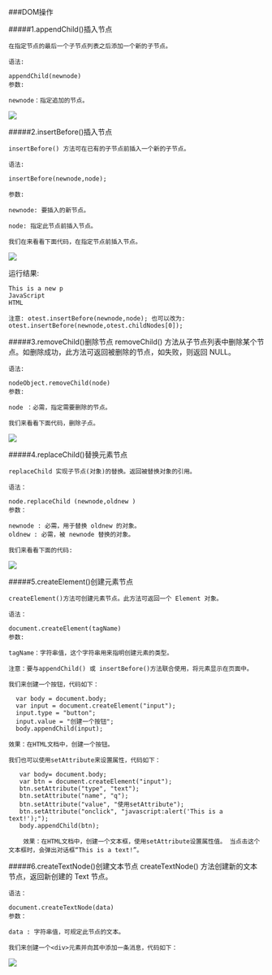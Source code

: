 ###DOM操作

#####1.appendChild()插入节点

    在指定节点的最后一个子节点列表之后添加一个新的子节点。

    语法:

    appendChild(newnode)
    参数:

    newnode：指定追加的节点。

   ![](http://img.mukewang.com/5398fd020001ad4905890193.jpg)

#####2.insertBefore()插入节点

    insertBefore() 方法可在已有的子节点前插入一个新的子节点。

    语法:

    insertBefore(newnode,node);

    参数:

    newnode: 要插入的新节点。

    node: 指定此节点前插入节点。

    我们在来看看下面代码，在指定节点前插入节点。
    
  ![](http://img.mukewang.com/5395318100010c6806960431.jpg)

  运行结果:

    This is a new p
    JavaScript
    HTML

    注意: otest.insertBefore(newnode,node); 也可以改为:  otest.insertBefore(newnode,otest.childNodes[0]); 



#####3.removeChild()删除节点
    removeChild() 方法从子节点列表中删除某个节点。如删除成功，此方法可返回被删除的节点，如失败，则返回 NULL。

    语法:

    nodeObject.removeChild(node)
    参数:

    node ：必需，指定需要删除的节点。

    我们来看看下面代码，删除子点。
    
   ![](http://img.mukewang.com/5399744d000153a306060342.jpg)
    

#####4.replaceChild()替换元素节点

    replaceChild 实现子节点(对象)的替换。返回被替换对象的引用。 

    语法：

    node.replaceChild (newnode,oldnew ) 
    参数：

    newnode : 必需，用于替换 oldnew 的对象。 
    oldnew : 必需，被 newnode 替换的对象。

    我们来看看下面的代码:
    
   ![](http://img.mukewang.com/539557d70001c3ee07190429.jpg)
    

#####5.createElement()创建元素节点

    createElement()方法可创建元素节点。此方法可返回一个 Element 对象。

    语法：

    document.createElement(tagName)
    参数:

    tagName：字符串值，这个字符串用来指明创建元素的类型。

    注意：要与appendChild() 或 insertBefore()方法联合使用，将元素显示在页面中。

    我们来创建一个按钮，代码如下：

      var body = document.body; 
      var input = document.createElement("input");  
      input.type = "button";  
      input.value = "创建一个按钮";  
      body.appendChild(input); 
 
    效果：在HTML文档中，创建一个按钮。

    我们也可以使用setAttribute来设置属性，代码如下：

       var body= document.body;             
       var btn = document.createElement("input");  
       btn.setAttribute("type", "text");  
       btn.setAttribute("name", "q");  
       btn.setAttribute("value", "使用setAttribute");  
       btn.setAttribute("onclick", "javascript:alert('This is a text!');");       
       body.appendChild(btn);  
 
        效果：在HTML文档中，创建一个文本框，使用setAttribute设置属性值。 当点击这个文本框时，会弹出对话框“This is a text!”。
   

#####6.createTextNode()创建文本节点
    createTextNode() 方法创建新的文本节点，返回新创建的 Text 节点。

    语法：

    document.createTextNode(data)
    参数：

    data : 字符串值，可规定此节点的文本。

    我们来创建一个<div>元素并向其中添加一条消息，代码如下：
    
   ![](http://img.mukewang.com/53951c200001d32d07130554.jpg)
    
